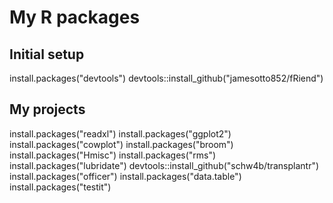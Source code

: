 # My R packages

## Initial setup
  install.packages("devtools")
  devtools::install_github("jamesotto852/fRiend")

## My projects
  install.packages("readxl")
  install.packages("ggplot2")
  install.packages("cowplot")
  install.packages("broom")
  install.packages("Hmisc")
  install.packages("rms")
  install.packages("lubridate")
  devtools::install_github("schw4b/transplantr")
  install.packages("officer")
  install.packages("data.table")
  install.packages("testit")
